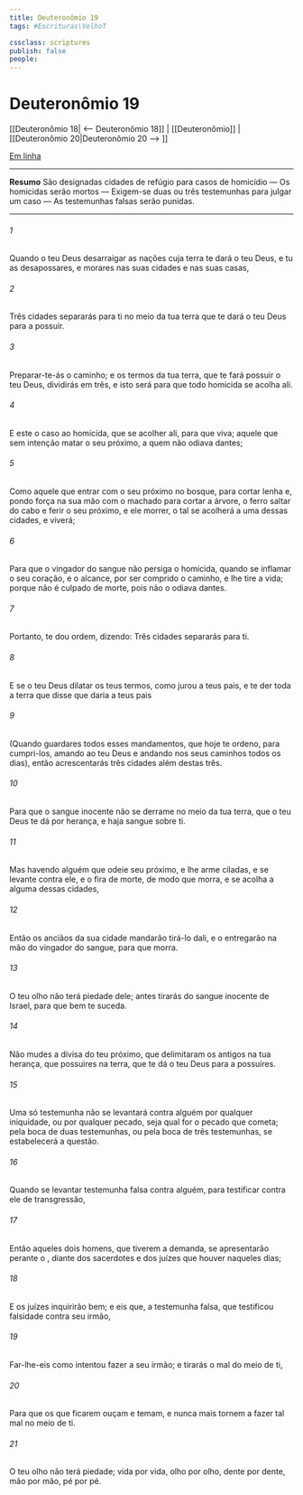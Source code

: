 ```yaml
---
title: Deuteronômio 19
tags: #Escrituras\VelhoT

cssclass: scriptures
publish: false
people:
---
```


# Deuteronômio 19
[[Deuteronômio 18| <-- Deuteronômio 18]] | [[Deuteronômio]] | [[Deuteronômio 20|Deuteronômio 20 --> ]]

[Em linha](https://churchofjesuschrist.org/study/scriptures/ot/deut/19?lang=por)

---
__Resumo__
São designadas cidades de refúgio para casos de homicídio — Os homicidas serão mortos — Exigem-se duas ou três testemunhas para julgar um caso — As testemunhas falsas serão punidas.

---
###### 1 
Quando o  teu Deus desarraigar as nações cuja terra te dará o  teu Deus, e tu as desapossares, e morares nas suas cidades e nas suas casas,

###### 2 
Três cidades separarás para ti no meio da tua terra que te dará o  teu Deus para a possuir.

###### 3 
Preparar-te-ás o caminho; e os termos da tua terra, que te fará possuir o  teu Deus, dividirás em três, e isto será para que todo homicida se acolha ali.

###### 4 
E este  o caso  ao homicida, que se acolher ali, para que viva; aquele que sem intenção matar o seu próximo, a quem não odiava dantes;

###### 5 
Como aquele que entrar com o seu próximo no bosque, para cortar lenha e, pondo força na sua mão com o machado para cortar a árvore, o ferro saltar do cabo e ferir o seu próximo, e ele morrer, o tal se acolherá a uma dessas cidades, e viverá;

###### 6 
Para que o vingador do sangue não persiga o homicida, quando se inflamar o seu coração, e o alcance, por ser comprido o caminho, e lhe tire a vida; porque não é culpado de morte, pois não o odiava dantes.

###### 7 
Portanto, te dou ordem, dizendo: Três cidades separarás para ti.

###### 8 
E se o  teu Deus dilatar os teus termos, como jurou a teus pais, e te der toda a terra que disse que daria a teus pais

###### 9 
(Quando guardares todos esses mandamentos, que hoje te ordeno, para cumpri-los, amando ao  teu Deus e andando nos seus caminhos todos os dias), então acrescentarás  três cidades além destas três.

###### 10 
Para que o sangue inocente não se derrame no meio da tua terra, que o  teu Deus te dá por herança, e haja sangue sobre ti.

###### 11 
Mas havendo alguém que odeie seu próximo, e lhe arme ciladas, e se levante contra ele, e o fira de morte, de modo que morra, e se acolha a alguma dessas cidades,

###### 12 
Então os anciãos da sua cidade mandarão tirá-lo dali, e o entregarão na mão do vingador do sangue, para que morra.

###### 13 
O teu olho não terá piedade dele; antes tirarás  do sangue inocente de Israel, para que bem te suceda.

###### 14 
Não mudes a divisa do teu próximo, que delimitaram os antigos na tua herança, que possuires na terra, que te dá o  teu Deus para a possuíres.

###### 15 
Uma só testemunha não se levantará contra alguém por qualquer iniquidade, ou por qualquer pecado, seja qual for o pecado que cometa; pela boca de duas testemunhas, ou pela boca de três testemunhas, se estabelecerá a questão.

###### 16 
Quando se levantar testemunha falsa contra alguém, para testificar contra ele  de transgressão,

###### 17 
Então aqueles dois homens, que tiverem a demanda, se apresentarão perante o , diante dos sacerdotes e dos juízes que houver naqueles dias;

###### 18 
E os juízes inquirirão bem; e eis que,  a testemunha falsa, que testificou falsidade contra seu irmão,

###### 19 
Far-lhe-eis como intentou fazer a seu irmão; e  tirarás o mal do meio de ti,

###### 20 
Para que os que ficarem ouçam e temam, e nunca mais tornem a fazer tal mal no meio de ti.

###### 21 
O teu olho não terá piedade; vida por vida, olho por olho, dente por dente, mão por mão, pé por pé.


